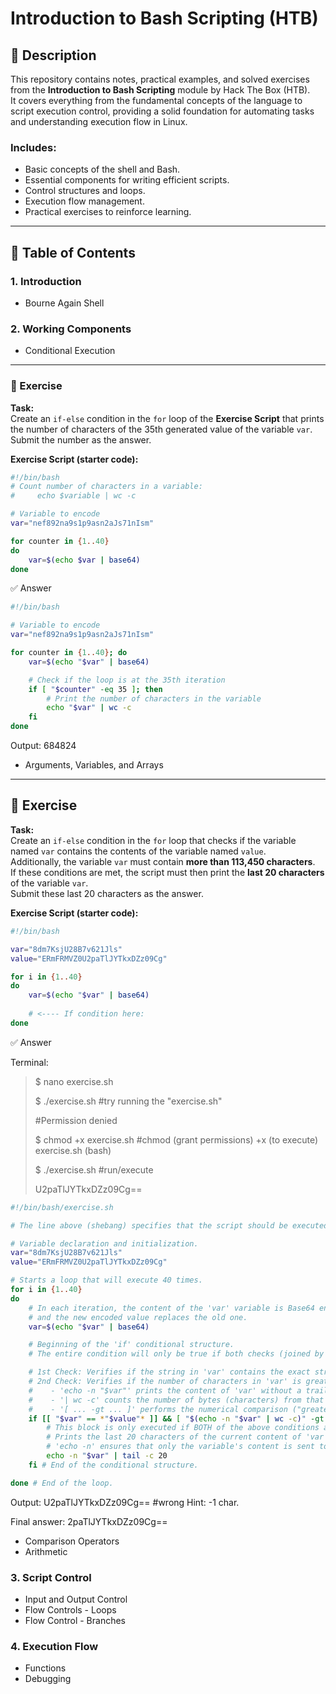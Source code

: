 # Introduction to Bash Scripting (HTB)

## 📌 Description
This repository contains notes, practical examples, and solved exercises from the **Introduction to Bash Scripting** module by Hack The Box (HTB).  
It covers everything from the fundamental concepts of the language to script execution control, providing a solid foundation for automating tasks and understanding execution flow in Linux.

### Includes:
- Basic concepts of the shell and Bash.
- Essential components for writing efficient scripts.
- Control structures and loops.
- Execution flow management.
- Practical exercises to reinforce learning.

---

## 📂 Table of Contents

### 1. Introduction
- Bourne Again Shell

### 2. Working Components
- Conditional Execution

---

### 🧩 Exercise

**Task:**  
Create an `if-else` condition in the `for` loop of the **Exercise Script** that prints the number of characters of the 35th generated value of the variable `var`. Submit the number as the answer.

**Exercise Script (starter code):**
```bash
#!/bin/bash
# Count number of characters in a variable:
#     echo $variable | wc -c

# Variable to encode
var="nef892na9s1p9asn2aJs71nIsm"

for counter in {1..40}
do
    var=$(echo $var | base64)
done
```

✅ Answer
```bash
#!/bin/bash

# Variable to encode
var="nef892na9s1p9asn2aJs71nIsm"

for counter in {1..40}; do
    var=$(echo "$var" | base64)

    # Check if the loop is at the 35th iteration
    if [ "$counter" -eq 35 ]; then
        # Print the number of characters in the variable
        echo "$var" | wc -c
    fi
done
```

Output: 684824


- Arguments, Variables, and Arrays

---

## 🧩 Exercise

**Task:**  
Create an `if-else` condition in the `for` loop that checks if the variable named `var` contains the contents of the variable named `value`.  
Additionally, the variable `var` must contain **more than 113,450 characters**.  
If these conditions are met, the script must then print the **last 20 characters** of the variable `var`.  
Submit these last 20 characters as the answer.

**Exercise Script (starter code):**
```bash
#!/bin/bash

var="8dm7KsjU28B7v621Jls"
value="ERmFRMVZ0U2paTlJYTkxDZz09Cg"

for i in {1..40}
do
    var=$(echo "$var" | base64)
		
    # <---- If condition here:
done
```
✅ Answer

Terminal: 
> $ nano exercise.sh
> 
> $ ./exercise.sh                #try running the "exercise.sh"
> 
> #Permission denied
> 
> $ chmod +x exercise.sh         #chmod (grant permissions) +x (to execute) exercise.sh (bash)
> 
> $ ./exercise.sh                #run/execute
> 
> U2paTlJYTkxDZz09Cg==


```bash
#!/bin/bash/exercise.sh

# The line above (shebang) specifies that the script should be executed with the Bash interpreter.

# Variable declaration and initialization.
var="8dm7KsjU28B7v621Jls"
value="ERmFRMVZ0U2paTlJYTkxDZz09Cg"

# Starts a loop that will execute 40 times.
for i in {1..40}
do
    # In each iteration, the content of the 'var' variable is Base64 encoded,
    # and the new encoded value replaces the old one.
    var=$(echo "$var" | base64)

    # Beginning of the 'if' conditional structure.
    # The entire condition will only be true if both checks (joined by '&&') succeed.

    # 1st Check: Verifies if the string in 'var' contains the exact string stored in 'value'.
    # 2nd Check: Verifies if the number of characters in 'var' is greater than 113,450.
    #    - 'echo -n "$var"' prints the content of 'var' without a trailing newline.
    #    - '| wc -c' counts the number of bytes (characters) from that output.
    #    - '[ ... -gt ... ]' performs the numerical comparison ("greater than").
    if [[ "$var" == *"$value"* ]] && [ "$(echo -n "$var" | wc -c)" -gt 113450 ]; then
        # This block is only executed if BOTH of the above conditions are true.
        # Prints the last 20 characters of the current content of 'var'.
        # 'echo -n' ensures that only the variable's content is sent to 'tail'.
        echo -n "$var" | tail -c 20
    fi # End of the conditional structure.

done # End of the loop.
```
Output: U2paTlJYTkxDZz09Cg==        #wrong
Hint: -1 char.

Final answer: 2paTlJYTkxDZz09Cg==  

- Comparison Operators
- Arithmetic

### 3. Script Control
- Input and Output Control
- Flow Controls - Loops
- Flow Control - Branches

### 4. Execution Flow
- Functions
- Debugging

